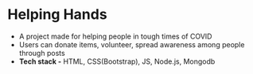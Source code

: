 # Helping Hands
<ul>
<li>A project made for helping people in tough times of COVID</li>
<li>Users can donate items, volunteer, spread awareness among people through posts</li>
<li><b>Tech stack -</b> HTML, CSS(Bootstrap), JS, Node.js, Mongodb</li>
</ul>

